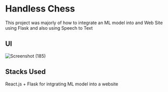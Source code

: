 # Handless Chess

This project was majorly of how to integrate an ML model into and Web Site using Flask and also using Speech to Text 

## UI
![Screenshot (185)](https://github.com/user-attachments/assets/066331c3-0617-4212-80fc-49ccafd24499)


## Stacks Used
React.js + Flask for intgrating ML model into a website
